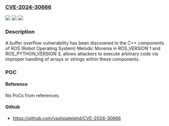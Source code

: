### [CVE-2024-30666](https://cve.mitre.org/cgi-bin/cvename.cgi?name=CVE-2024-30666)
![](https://img.shields.io/static/v1?label=Product&message=n%2Fa&color=blue)
![](https://img.shields.io/static/v1?label=Version&message=n%2Fa&color=blue)
![](https://img.shields.io/static/v1?label=Vulnerability&message=n%2Fa&color=brighgreen)

### Description

A buffer overflow vulnerability has been discovered in the C++ components of ROS (Robot Operating System) Melodic Morenia in ROS_VERSION 1 and ROS_PYTHON_VERSION 3, allows attackers to execute arbitrary code via improper handling of arrays or strings within these components.

### POC

#### Reference
No PoCs from references.

#### Github
- https://github.com/yashpatelphd/CVE-2024-30666

